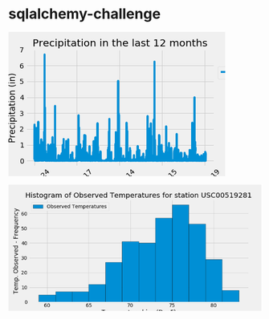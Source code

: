 # sqlalchemy-challenge

![precipitation](Images/1_precipitation.png)

![observed_temp](Images/2_Histogram_Temp.png)
